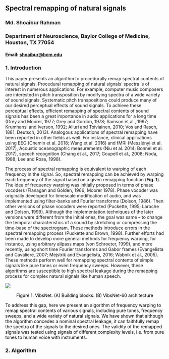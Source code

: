 ## Spectral remapping of natural signals
### Md. Shoaibur Rahman
### Department of Neuroscience, Baylor College of Medicine, Houston, TX 77054
#### Email: shoaibur@bcm.edu
  
### 1. Introduction

This paper presents an algorithm to procedurally remap spectral contents of natural signals. Procedural remapping of natural signals’ spectra is of interest in numerous applications. For example, computer music composers are interested in pitch transposition by modifying spectra of a wide variety of sound signals. Systematic pitch transpositions could produce many of our desired perceptual effects of sound signals. To achieve these perceptual effects, efficient remapping of spectral contents of sound signals has been a great importance in audio applications for a long time (Grey and Moorer, 1977; Grey and Gordon, 1978; Samson et al., 1997; Krumhansl and Iverson, 1992; Alluri and Toiviainen, 2010; Vos and Rasch, 1881; Deutsch, 2013). Analogous applications of spectral remapping have been reported in other fields as well. For instance, clinical applications using EEG (Chemin et al. 2018; Wang et al. 2016) and fMRI (Meszlényi et al. 2017), Acoustic oceanographic measurements (Niu et al. 2014; Bonnel et al. 2017), speech recognition (Chang et al., 2017; Goupell et al., 2008; Noda, 1988; Lee and Rose, 1998).

The process of spectral remapping is equivalent to warping of each frequency in the signal. So, spectral remapping can be achieved by warping each frequency of the signal based on a given remapping function (**Fig. 1**). The idea of frequency warping was initially proposed in terms of phase vocoders (Flanagan and Golden, 1966; Moorer 1978).  Phase vocoder was originally developed for timescale modification of audio, and was implemented using filter-banks and Fourier transforms (Dolson, 1986). Then other versions of phase vocoders were reported (Puckette, 1995; Laroche and Dolson, 1999). Although the implementation techniques of the later versions were different from the initial ones, the goal was same – to change the temporal characteristics of a sound by stretching or compressing the time-base of the spectrogram. These methods introduce errors in the spectral remapping process (Puckette and Brown, 1998). Further efforts had been made to develop more general methods for frequency warping, for instance, using arbitrary allpass maps (von Schroeter, 1999), and more recently, using short time Fourier transforms and Gabor frames (Evangelista and Cavaliere, 2007; Mejstrik and Evangelista, 2016; Wabnik et al., 2005). These methods perform well for remapping spectral contents of simple signals like pure tones or even frequency sweeps. However, these algorithms are susceptible to high spectral leakage during the remapping process for complex natural signals like human speech.

<img src="images/VibsNet-60.png">
<p align="center"> <font color='black'> Figure 1. VibsNet. (A) Building blocks. (B) VibsNet-60 architecture </p>

To address this gap, here we present an algorithm of frequency warping to remap spectral contents of various signals, including pure tones, frequency sweeps, and a wide variety of natural signals. We have shown that although the algorithm concedes a nominal spectral leakage, it can faithfully remap the spectra of the signals to the desired ones. The validity of the remapped signals was tested using signals of different complexity levels, i.e. from pure tones to human voice with instruments. 



### 2. Algorithm

